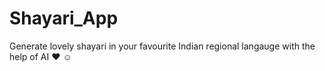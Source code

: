 # Shayari_App
Generate lovely shayari in your favourite Indian regional langauge with the help of AI ❤ ☺
